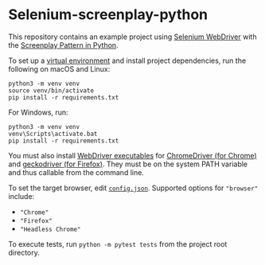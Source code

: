 # Selenium-screenplay-python

This repository contains an example project
using [Selenium WebDriver](https://www.selenium.dev/)
with the [Screenplay Pattern in Python](https://github.com/AutomationPanda/screenplay).

To set up a [virtual environment](https://docs.python.org/3/tutorial/venv.html)
and install project dependencies, run the following on macOS and Linux:

```
python3 -m venv venv
source venv/bin/activate
pip install -r requirements.txt
```

For Windows, run:

```
python3 -m venv venv
venv\Scripts\activate.bat
pip install -r requirements.txt
```

You must also install [WebDriver executables](https://www.selenium.dev/documentation/webdriver/getting_started/install_drivers/)
for [ChromeDriver (for Chrome)](https://chromedriver.chromium.org/)
and [geckodriver (for Firefox)](https://github.com/mozilla/geckodriver).
They must be on the system PATH variable and thus callable from the command line.

To set the target browser, edit [`config.json`](config.json).
Supported options for `"browser"` include:

* `"Chrome"`
* `"Firefox"`
* `"Headless Chrome"`

To execute tests, run `python -m pytest tests` from the project root directory.
